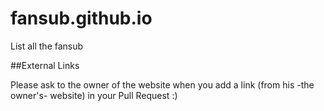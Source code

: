 fansub.github.io
================

List all the fansub


##External Links

Please ask to the owner of the website when you add a link (from his -the owner's- website) in your Pull Request :)
